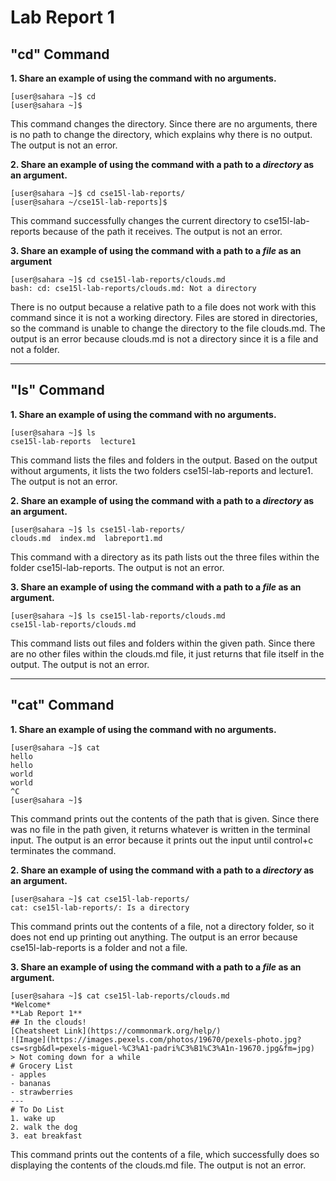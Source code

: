 # Lab Report 1

## "cd" Command

**1. Share an example of using the command with no arguments.**
```
[user@sahara ~]$ cd
[user@sahara ~]$ 
```
This command changes the directory. Since there are no arguments, there is no path to change the directory, which explains why there is no output. 
<br>
The output is not an error.

**2. Share an example of using the command with a path to a *directory* as an argument.**
```
[user@sahara ~]$ cd cse15l-lab-reports/
[user@sahara ~/cse15l-lab-reports]$
```
This command successfully changes the current directory to cse15l-lab-reports because of the path it receives.
The output is not an error.

**3. Share an example of using the command with a path to a *file* as an argument**
```
[user@sahara ~]$ cd cse15l-lab-reports/clouds.md
bash: cd: cse15l-lab-reports/clouds.md: Not a directory
```
There is no output because a relative path to a file does not work with this command since it is not a working directory. Files are stored in directories, so the command is unable to change the directory to the file clouds.md.
The output is an error because clouds.md is not a directory since it is a file and not a folder.

---

## "ls" Command

**1. Share an example of using the command with no arguments.**
```
[user@sahara ~]$ ls
cse15l-lab-reports  lecture1
```
This command lists the files and folders in the output. Based on the output without arguments, it lists the two folders cse15l-lab-reports and lecture1.
The output is not an error.

**2. Share an example of using the command with a path to a *directory* as an argument.**
```
[user@sahara ~]$ ls cse15l-lab-reports/
clouds.md  index.md  labreport1.md
```
This command with a directory as its path lists out the three files within the folder cse15l-lab-reports.
The output is not an error.

**3. Share an example of using the command with a path to a *file* as an argument.**
```
[user@sahara ~]$ ls cse15l-lab-reports/clouds.md
cse15l-lab-reports/clouds.md
```
This command lists out files and folders within the given path. Since there are no other files within the clouds.md file, it just returns that file itself in the output.
The output is not an error.

---

## "cat" Command

**1. Share an example of using the command with no arguments.**
```
[user@sahara ~]$ cat
hello
hello
world
world
^C
[user@sahara ~]$
```
This command prints out the contents of the path that is given. Since there was no file in the path given, it returns whatever is written in the terminal input.
The output is an error because it prints out the input until control+c terminates the command.

**2. Share an example of using the command with a path to a *directory* as an argument.**
```
[user@sahara ~]$ cat cse15l-lab-reports/
cat: cse15l-lab-reports/: Is a directory
```
This command prints out the contents of a file, not a directory folder, so it does not end up printing out anything.
The output is an error because cse15l-lab-reports is a folder and not a file.

**3. Share an example of using the command with a path to a *file* as an argument.**
```
[user@sahara ~]$ cat cse15l-lab-reports/clouds.md
*Welcome*
**Lab Report 1**
## In the clouds!
[Cheatsheet Link](https://commonmark.org/help/)
![Image](https://images.pexels.com/photos/19670/pexels-photo.jpg?cs=srgb&dl=pexels-miguel-%C3%A1-padri%C3%B1%C3%A1n-19670.jpg&fm=jpg)
> Not coming down for a while
# Grocery List
- apples
- bananas
- strawberries
---
# To Do List
1. wake up
2. walk the dog
3. eat breakfast
```
This command prints out the contents of a file, which successfully does so displaying the contents of the clouds.md file.
The output is not an error.







